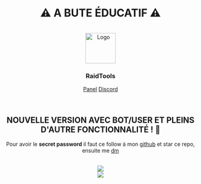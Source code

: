 
<div align="center">
  <h1>⚠ A BUTE ÉDUCATIF ⚠</h1><BR>
  <a href="https://https://github.com/LucasB25/web-panais">
    <img src="https://raidtools.herokuapp.com/logo.png" alt="Logo" width="80" height="80">
  </a>
  <h3>RaidTools</h3>
  <p>
    <a href="https://raidtools.herokuapp.com/">Panel</a>
    <a href="https://discord.gg/5wXDKKKwrb">Discord</a>
  </p>
<br>
<h2>NOUVELLE VERSION AVEC BOT/USER ET PLEINS D'AUTRE FONCTIONNALITÉ ! 🌟</h2>
<p> Pour avoir le <strong>secret password</strong> il faut ce follow à mon <a href="https://github.com/llx404">github</a> et star ce repo, ensuite me <a href="https://discord.com/users/282127911690174475">dm</a>
</p><br>
<img src="https://cdn.discordapp.com/attachments/284707525620662272/991021045244891206/unknown.png"><br>
<img src="https://cdn.discordapp.com/attachments/284707525620662272/991016160722051182/unknown.png">

</div>
